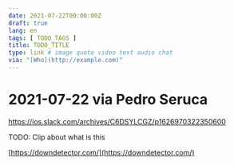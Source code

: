 ```yaml
---
date: 2021-07-22T00:00:00Z
draft: true
lang: en
tags: [ TODO_TAGS ]
title: TODO_TITLE
type: link # image quote video text audio chat
via: "[Who](http://example.com)"
---
```



# 2021-07-22 via Pedro Seruca
https://ios.slack.com/archives/C6DSYLCGZ/p1626970322350600


TODO: Clip about what is this

[https://downdetector.com/](https://downdetector.com/)

